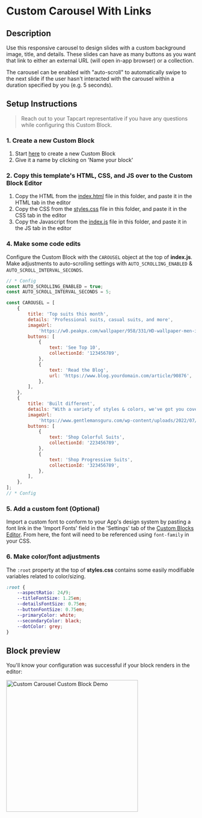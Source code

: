 # Custom Carousel With Links

## Description

Use this responsive carousel to design slides with a custom background image, title, and details. These slides can have as many buttons as you want that link to either an external URL (will open in-app browser) or a collection.

The carousel can be enabled with "auto-scroll" to automatically swipe to the next slide if the user hasn't interacted with the carousel within a duration specified by you (e.g. 5 seconds).

## Setup Instructions

> Reach out to your Tapcart representative if you have any questions while configuring this Custom Block.

### 1. Create a new Custom Block

1. Start [here](https://app.tapcart.com/custom-blocks) to create a new Custom Block
2. Give it a name by clicking on 'Name your block'

### 2. Copy this template's HTML, CSS, and JS over to the Custom Block Editor

1. Copy the HTML from the [index.html](#) file in this folder, and paste it in the HTML tab in the editor
2. Copy the CSS from the [styles.css](#) file in this folder, and paste it in the CSS tab in the editor
3. Copy the Javascript from the [index.js](#) file in this folder, and paste it in the JS tab in the editor

### 4. Make some code edits

Configure the Custom Block with the `CAROUSEL` object at the top of **index.js**. Make adjustments to auto-scrolling settings with `AUTO_SCROLLING_ENABLED` & `AUTO_SCROLL_INTERVAL_SECONDS`.

```JavaScript
// * Config
const AUTO_SCROLLING_ENABLED = true;
const AUTO_SCROLL_INTERVAL_SECONDS = 5;

const CAROUSEL = [
    {
        title: 'Top suits this month',
        details: 'Professional suits, casual suits, and more',
        imageUrl:
            'https://w0.peakpx.com/wallpaper/958/331/HD-wallpaper-men-in-suits-suit-clothes-black-tie-clothing-graphy-men-white-style.jpg',
        buttons: [
            {
                text: 'See Top 10',
                collectionId: '123456789',
            },
            {
                text: 'Read the Blog',
                url: 'https://www.blog.yourdomain.com/article/90876',
            },
        ],
    },
    {
        title: 'Built different',
        details: "With a variety of styles & colors, we've got you covered more than the rest",
        imageUrl:
            'https://www.gentlemansguru.com/wp-content/uploads/2022/07/Mens-Suits-Color-and-What-They-Mean-Banner-from-Gentlemansguru.com_.jpg',
        buttons: [
            {
                text: 'Shop Colorful Suits',
                collectionId: '223456789',
            },
            {
                text: 'Shop Progressive Suits',
                collectionId: '323456789',
            },
        ],
    },
];
// * Config
```

### 5. Add a custom font (Optional)

Import a custom font to conform to your App's design system by pasting a font link in the 'Import Fonts' field in the 'Settings' tab of the [Custom Blocks Editor](https://app.tapcart.com/custom-blocks). From here, the font will need to be referenced using `font-family` in your CSS.

### 6. Make color/font adjustments

The `:root` property at the top of **styles.css** contains some easily modifiable variables related to color/sizing.

```CSS
:root {
    --aspectRatio: 24/9;
    --titleFontSize: 1.25em;
    --detailsFontSize: 0.75em;
    --buttonFontSize: 0.75em;
    --primaryColor: white;
    --secondaryColor: black;
    --dotColor: grey;
}
```

## Block preview

You'll know your configuration was successful if your block renders in the editor:

<img width="350" src="https://github.com/user-attachments/assets/ef44f36f-0bb0-42eb-8703-272ce883443b" alt="Custom Carousel Custom Block Demo"/>
